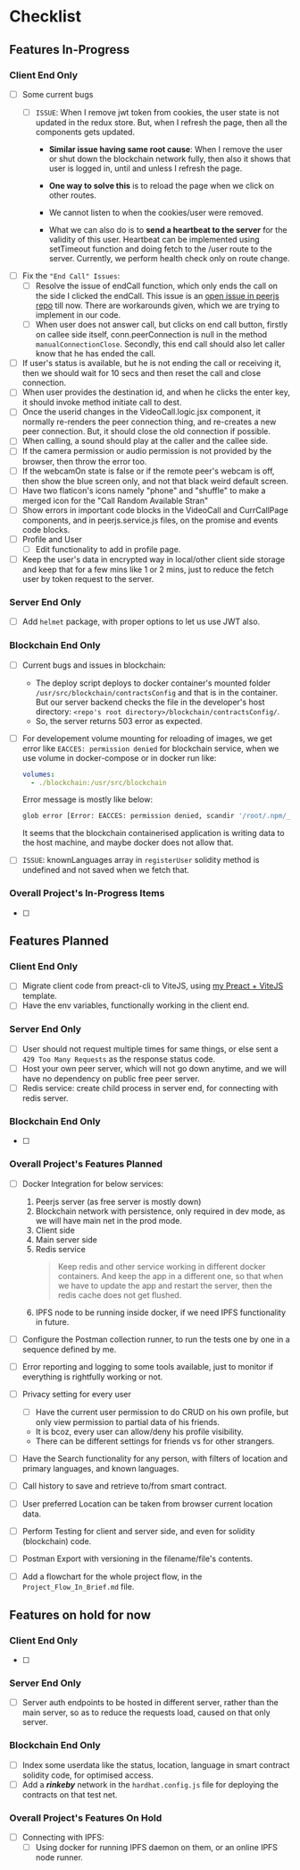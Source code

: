 # Checklist

## Features In-Progress

### Client End Only

- [ ] Some current bugs
  - [ ] `ISSUE`: When I remove jwt token from cookies, the user state is not updated in the redux store. But, when I refresh the page, then all the components gets updated.

    - **Similar issue having same root cause**: When I remove the user or shut down the blockchain network fully, then also it shows that user is logged in, until and unless I refresh the page.

    - **One way to solve this** is to reload the page when we click on other routes.

    - We cannot listen to when the cookies/user were removed.

    - What we can also do is to **send a heartbeat to the server** for the validity of this user. Heartbeat can be implemented using setTimeout function and doing fetch to the /user route to the server. Currently, we perform health check only on route change.

- [ ] Fix the `"End Call" Issues`: 
  - [ ] Resolve the issue of endCall function, which only ends the call on the side I clicked the endCall.
    This issue is an [open issue in peerjs repo](https://github.com/peers/peerjs/issues/636) till now. 
    There are workarounds given, which we are trying to implement in our code. 
  - [ ] When user does not answer call, but clicks on end call button, firstly on callee side itself, conn.peerConnection is null in the method `manualConnectionClose`. Secondly, this end call should also let caller know that he has ended the call.

- [ ] If user's status is available, but he is not ending the call or receiving it, then we should wait for 10 secs and then reset the call and close connection.
- [ ] When user provides the destination id, and when he clicks the enter key, it should invoke method initiate call to dest.
- [ ] Once the userid changes in the VideoCall.logic.jsx component, it normally re-renders the peer connection thing, and re-creates a new peer connection. But, it should close the old connection if possible.
- [ ] When calling, a sound should play at the caller and the callee side.
- [ ] If the camera permission or audio permission is not provided by the browser, then throw the error too.
- [ ] If the webcamOn state is false or if the remote peer's webcam is off, then show the blue screen only, and not that black weird default screen.
- [ ] Have two flaticon's icons namely "phone" and "shuffle" to make a merged icon for the "Call Random Available Stran"
- [ ] Show errors in important code blocks in the VideoCall and CurrCallPage components, and in peerjs.service.js files, on the promise and events code blocks.
- [ ] Profile and User
  - [ ] Edit functionality to add in profile page.

- [ ] Keep the user's data in encrypted way in local/other client side storage and keep that for a few mins like 1 or 2 mins, just to reduce the fetch user by token request to the server.

### Server End Only

- [ ] Add `helmet` package, with proper options to let us use JWT also.

### Blockchain End Only

- [ ] Current bugs and issues in blockchain:
  - The deploy script deploys to docker container's mounted folder `/usr/src/blockchain/contractsConfig` and that is in the container. But our server backend checks the file in the developer's host directory: `<repo's root directory>/blockchain/contractsConfig/`.
  - So, the server returns 503 error as expected.

- [ ] For developement volume mounting for reloading of images, we get error like `EACCES: permission denied` for blockchain service, when we use volume in docker-compose or in docker run like:

  ```yml
  volumes:
    - ./blockchain:/usr/src/blockchain
  ```

  Error message is mostly like below:
  
  ```sh
  glob error [Error: EACCES: permission denied, scandir '/root/.npm/_logs'] {
  ```
  
  It seems that the blockchain containerised application is writing data to the host machine, and maybe docker does not allow that.
  
- [ ] `ISSUE`: knownLanguages array in `registerUser` solidity method is undefined and not saved when we fetch that.

### Overall Project's In-Progress Items

- [ ] 

## Features Planned

### Client End Only

- [ ] Migrate client code from preact-cli to ViteJS, using [my Preact + ViteJS](https://github.com/gouravkhator/previte) template.
- [ ] Have the env variables, functionally working in the client end.

### Server End Only

- [ ] User should not request multiple times for same things, or else sent a `429 Too Many Requests` as the response status code.
- [ ] Host your own peer server, which will not go down anytime, and we will have no dependency on public free peer server.
- [ ] Redis service: create child process in server end, for connecting with redis server.

### Blockchain End Only

- [ ] 

### Overall Project's Features Planned

- [ ] Docker Integration for below services:
  1. Peerjs server (as free server is mostly down)
  2. Blockchain network with persistence, only required in dev mode, as we will have main net in the prod mode.
  3. Client side
  4. Main server side
  5. Redis service
      > Keep redis and other service working in different docker containers.
      And keep the app in a different one, so that when we have to update the app and restart the server, then the redis cache does not get flushed.
  6. IPFS node to be running inside docker, if we need IPFS functionality in future.

- [ ] Configure the Postman collection runner, to run the tests one by one in a sequence defined by me.
- [ ] Error reporting and logging to some tools available, just to monitor if everything is rightfully working or not.
- [ ] Privacy setting for every user
  - [ ] Have the current user permission to do CRUD on his own profile, but only view permission to partial data of his friends.
  - It is bcoz, every user can allow/deny his profile visibility.
  - There can be different settings for friends vs for other strangers.
  
- [ ] Have the Search functionality for any person, with filters of location and primary languages, and known languages.
- [ ] Call history to save and retrieve to/from smart contract.
- [ ] User preferred Location can be taken from browser current location data.
- [ ] Perform Testing for client and server side, and even for solidity (blockchain) code.
- [ ] Postman Export with versioning in the filename/file's contents.
- [ ] Add a flowchart for the whole project flow, in the `Project_Flow_In_Brief.md` file.

## Features on hold for now

### Client End Only

- [ ] 

### Server End Only

- [ ] Server auth endpoints to be hosted in different server, rather than the main server, so as to reduce the requests load, caused on that only server.

### Blockchain End Only

- [ ] Index some userdata like the status, location, language in smart contract solidity code, for optimised access.
- [ ] Add a ***rinkeby*** network in the `hardhat.config.js` file for deploying the contracts on that test net.

### Overall Project's Features On Hold

- [ ] Connecting with IPFS:
  - [ ] Using docker for running IPFS daemon on them, or an online IPFS node runner.
